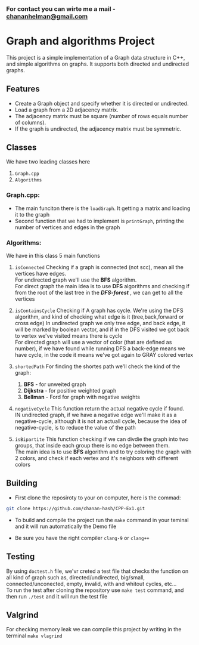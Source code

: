 ### For contact you can wirte me a mail - chananhelman@gmail.com

# Graph and algorithms Project

This project is a simple implementation of a Graph data structure in C++, and simple algorithms on graphs. It supports both directed and undirected graphs.


## Features

- Create a Graph object and specify whether it is directed or undirected.
- Load a graph from a 2D adjacency matrix.
- The adjacency matrix must be square (number of rows equals number of columns).
- If the graph is undirected, the adjacency matrix must be symmetric.

## Classes
We have two leading classes here
1. ```Graph.cpp```
2. ```Algorithms```

### Graph.cpp:
- The main funciton there is the ```loadGraph```. It getting a matrix and loading it to the graph
- Second function that we had to implement is ```printGraph```, printing the number of vertices and edges in the graph

### Algorithms:
We have in this class 5 main functions
1. ```isConnected``` Checking if a graph is connected (not scc), mean all the vertices have edges.  
For undirected graph we'll use the **BFS** algorithm.  
For direct graph the main idea is to use **DFS** algorithms and checking if from the root of the last tree in the ***DFS-forest*** , we can get to all the vertices

2. ```isContainsCycle``` Checking if A graph has cycle. We're using the DFS algorithm, and kind of checking what edge is it (tree,back,forward or cross edge)
In undirected graph we only tree edge, and back edge, it will be marked by boolean vector, and if in the DFS visited we got back to vertex we've visited means there is cycle  
For directed graph will use a vector of color (that are defined as number), if we have found while running DFS a back-edge means we have cycle, in the code it means we've got again to GRAY colored vertex
3. ```shortedPath``` For finding the shortes path we'll check the kind of the graph:  
    1. **BFS** - for unweited graph
    2. **Dijkstra** - for positive weighted graph
    3. **Bellman** - Ford for graph with negative weights

4. ```negativeCycle``` This function return the actual negative cycle if found.  
IN undirected graph, if we have a negative edge we'll make it as a negative-cycle, although it is not an actuall cycle, because the idea of negative-cycle, is to reduce the value of the path

5. ```isBipartite``` This function checking if we can divdie the graph into two groups, that inside each group there is no edge between them.  
The main idea is to use **BFS** algorithm and to try coloring the graph with 2 colors, and check if each vertex and it's neighbors with different colors

## Building
- First clone the reposiroty to your on computer, here is the commad:
```bash
git clone https://github.com/chanan-hash/CPP-Ex1.git
```

- To build and compile the project run the ```make``` command in your teminal and it will run automatically the Demo file

- Be sure you have the right compiler ```clang-9```  or ```clang++```

## Testing
By using ```doctest.h``` file, we'vr creted  a test file that checks the function on all kind of graph such as, directed/undirected, big/small, connected/unconected, empty, invalid, with and whitout cycles, etc...  
To run the test after cloning the repository use ```make test``` command, and then run ```./test``` and it will run the test file

## Valgrind
For checking memory leak we can compile this project by writing in the terminal ```make vlagrind```
